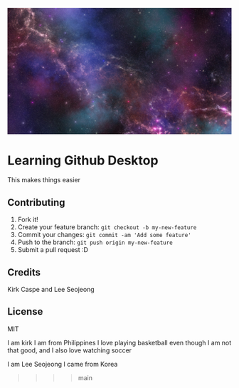 ![BOOM! NOT FOUND!](images\universe.jpg "Universe")

# Learning Github Desktop

This makes things easier

## Contributing

1. Fork it!
2. Create your feature branch: `git checkout -b my-new-feature`
3. Commit your changes: `git commit -am 'Add some feature'`
4. Push to the branch: `git push origin my-new-feature`
5. Submit a pull request :D

## Credits

Kirk Caspe and Lee Seojeong

## License

MIT

I am kirk
I am from Philippines
I love playing basketball even though I am not that good, and I also love watching soccer

I am Lee Seojeong
I came from Korea
>>>> main
